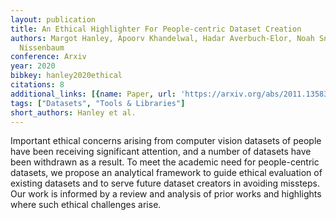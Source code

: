 ```yaml
---
layout: publication
title: An Ethical Highlighter For People-centric Dataset Creation
authors: Margot Hanley, Apoorv Khandelwal, Hadar Averbuch-Elor, Noah Snavely, Helen
  Nissenbaum
conference: Arxiv
year: 2020
bibkey: hanley2020ethical
citations: 8
additional_links: [{name: Paper, url: 'https://arxiv.org/abs/2011.13583'}]
tags: ["Datasets", "Tools & Libraries"]
short_authors: Hanley et al.
---
```

Important ethical concerns arising from computer vision datasets of people
have been receiving significant attention, and a number of datasets have been
withdrawn as a result. To meet the academic need for people-centric datasets,
we propose an analytical framework to guide ethical evaluation of existing
datasets and to serve future dataset creators in avoiding missteps. Our work is
informed by a review and analysis of prior works and highlights where such
ethical challenges arise.
